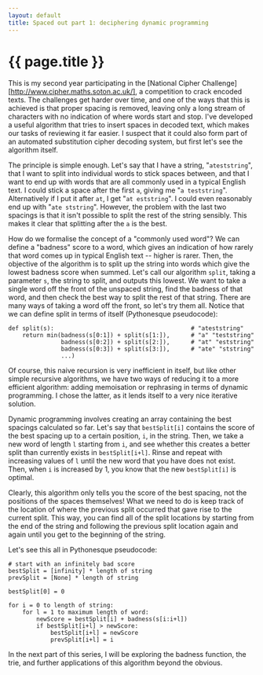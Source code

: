 ```yaml
---
layout: default
title: Spaced out part 1: deciphering dynamic programming
---
```


<div class="box">

# {{ page.title }}

This is my second year participating in the [National Cipher Challenge][http://www.cipher.maths.soton.ac.uk/], a competition to crack encoded texts. The challenges get harder over time, and one of the ways that this is achieved is that proper spacing is removed, leaving only a long stream of characters with no indication of where words start and stop. I've developed a useful algorithm that tries to insert spaces in decoded text, which makes our tasks of reviewing it far easier. I suspect that it could also form part of an automated substitution cipher decoding system, but first let's see the algorithm itself.

The principle is simple enough. Let's say that I have a string, "`ateststring`", that I want to split into individual words to stick spaces between, and that I want to end up with words that are all commonly used in a typical English text. I could stick a space after the first `a`, giving me "`a teststring`". Alternatively if I put it after `at`, I get "`at eststring`". I could even reasonably end up with "`ate ststring`". However, the problem with the last two spacings is that it isn't possible to split the rest of the string sensibly. This makes it clear that splitting after the `a` is the best.

How do we formalise the concept of a "commonly used word"? We can define a "badness" score to a word, which gives an indication of how rarely that word comes up in typical English text -- higher is rarer. Then, the objective of the algorithm is to split up the string into words which give the lowest badness score when summed. Let's call our algorithm `split`, taking a parameter `s`, the string to split, and outputs this lowest. We want to take a single word off the front of the unspaced string, find the badness of that word, and then check the best way to split the rest of that string. There are many ways of taking a word off the front, so let's try them all. Notice that we can define split in terms of itself (Pythonesque pseudocode):

```
def split(s):                                       # "ateststring"
    return min(badness(s[0:1]) + split(s[1:]),      # "a" "teststring"
               badness(s[0:2]) + split(s[2:]),      # "at" "eststring"
               badness(s[0:3]) + split(s[3:]),      # "ate" "ststring"
               ...)
```

Of course, this naive recursion is very inefficient in itself, but like other simple recursive algorithms, we have two ways of reducing it to a more efficient algorithm: adding memoisation or rephrasing in terms of dynamic programming. I chose the latter, as it lends itself to a very nice iterative solution.

Dynamic programming involves creating an array containing the best spacings calculated so far. Let's say that `bestSplit[i]` contains the score of the best spacing up to a certain position, `i`, in the string. Then, we take a new word of length `l` starting from `i`, and see whether this creates a better split than currently exists in `bestSplit[i+l]`. Rinse and repeat with increasing values of `l` until the new word that you have does not exist. Then, when `i` is increased by 1, you know that the new `bestSplit[i]` is optimal.

Clearly, this algorithm only tells you the score of the best spacing, not the positions of the spaces themselves! What we need to do is keep track of the location of where the previous split occurred that gave rise to the current split. This way, you can find all of the split locations by starting from the end of the string and following the previous split location again and again until you get to the beginning of the string.

Let's see this all in Pythonesque pseudocode:

```
# start with an infinitely bad score
bestSplit = [infinity] * length of string
prevSplit = [None] * length of string

bestSplit[0] = 0

for i = 0 to length of string:
    for l = 1 to maximum length of word:
        newScore = bestSplit[i] + badness(s[i:i+l])
        if bestSplit[i+l] > newScore:
            bestSplit[i+l] = newScore
            prevSplit[i+l] = i
```

In the next part of this series, I will be exploring the badness function, the trie, and further applications of this algorithm beyond the obvious.

</div>
